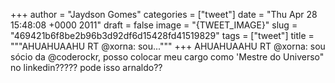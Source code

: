 
+++
author = "Jaydson Gomes"
categories = ["tweet"]
date = "Thu Apr 28 15:48:08 +0000 2011"
draft = false
image = "{TWEET_IMAGE}"
slug = "469421b6f8be2b96b3d92df6d15428fd41519829"
tags = ["tweet"]
title = """AHUAHUAAHU RT @xorna: sou..."""
+++
AHUAHUAAHU RT @xorna: sou sócio da @coderockr, posso colocar meu cargo como 'Mestre do Universo" no linkedin????? pode isso arnaldo??
